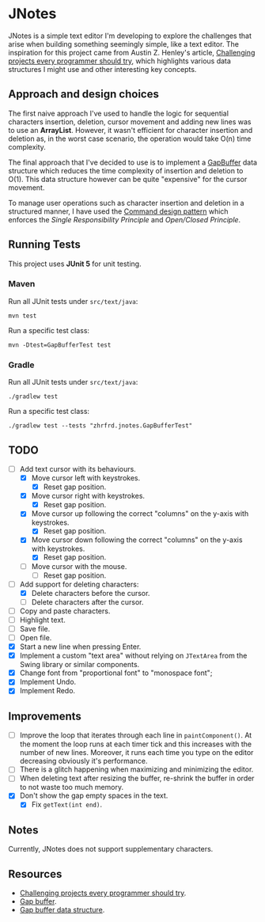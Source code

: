# JNotes
JNotes is a simple text editor I'm developing to explore the challenges that arise when building something seemingly simple, 
like a text editor. The inspiration for this project came from Austin Z. Henley's article,
[Challenging projects every programmer should try](https://austinhenley.com/blog/challengingprojects.html), which highlights various data structures I might use and other
interesting key concepts.

## Approach and design choices
The first naive approach I've used to handle the logic for sequential characters insertion, deletion, cursor movement
and adding new lines was to use an **ArrayList**. However, it wasn't efficient for character insertion and deletion as, 
in the worst case scenario, the operation would take O(n) time complexity. 

The final approach that I've decided to use is to implement a [GapBuffer](https://en.wikipedia.org/wiki/Gap_buffer) data 
structure which reduces the time complexity of insertion and deletion to O(1). This data structure however can be quite 
"expensive" for the cursor movement.

To manage user operations such as character insertion and deletion in a structured manner, I have used 
the [Command design pattern](https://refactoring.guru/design-patterns/command) which enforces the *Single Responsibility Principle*
and *Open/Closed Principle*. 

## Running Tests
This project uses **JUnit 5** for unit testing.

### Maven
Run all JUnit tests under `src/text/java`:
```
mvn test
```
Run a specific test class:
```
mvn -Dtest=GapBufferTest test
```

### Gradle
Run all JUnit tests under `src/text/java`:
```
./gradlew test
```
Run a specific test class:
```
./gradlew test --tests "zhrfrd.jnotes.GapBufferTest"
```

## TODO
- [ ] Add text cursor with its behaviours.
  - [x] Move cursor left with keystrokes.
    - [x] Reset gap position.
  - [x] Move cursor right with keystrokes.
    - [x] Reset gap position.
  - [x] Move cursor up following the correct "columns" on the y-axis with keystrokes.
    - [x] Reset gap position.
  - [x] Move cursor down following the correct "columns" on the y-axis with keystrokes.
    - [x] Reset gap position.
  - [ ] Move cursor with the mouse.
    - [ ] Reset gap position.
- [ ] Add support for deleting characters:
  - [x] Delete characters before the cursor.
  - [ ] Delete characters after the cursor.
- [ ] Copy and paste characters.
- [ ] Highlight text.
- [ ] Save file.
- [ ] Open file.
- [x] Start a new line when pressing Enter.
- [x] Implement a custom "text area" without relying on `JTextArea` from the Swing library or similar components.
- [x] Change font from "proportional font" to "monospace font";
- [x] Implement Undo.
- [x] Implement Redo.

## Improvements
- [ ] Improve the loop that iterates through each line in `paintComponent()`. At the moment the loop runs at each timer tick and this increases with the number of new lines.
    Moreover, it runs each time you type on the editor decreasing obviously it's performance.
- [ ] There is a glitch happening when maximizing and minimizing the editor.
- [ ] When deleting text after resizing the buffer, re-shrink the buffer in order to not waste too much memory.
- [x] Don't show the gap empty spaces in the text.
    - [x] Fix `getText(int end)`.

## Notes
Currently, JNotes does not support supplementary characters.

## Resources
- [Challenging projects every programmer should try](https://austinhenley.com/blog/challengingprojects.html).
- [Gap buffer](https://en.wikipedia.org/wiki/Gap_buffer).
- [Gap buffer data structure](https://www.geeksforgeeks.org/dsa/gap-buffer-data-structure/).